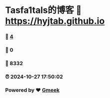 # Tasfa1tals的博客 :link: https://hyjtab.github.io 
### :page_facing_up: [4](https://hyjtab.github.io/tag.html) 
### :speech_balloon: 0 
### :hibiscus: 8332 
### :alarm_clock: 2024-10-27 17:50:02 
### Powered by :heart: [Gmeek](https://github.com/Meekdai/Gmeek)
